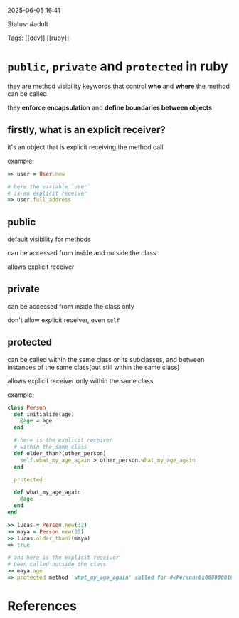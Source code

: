 2025-06-05 16:41

Status: #adult

Tags: [[dev]] [[ruby]]

# `public`, `private` and `protected` in ruby

they are method visibility keywords that control **who** and **where** the method can be called

they **enforce encapsulation** and **define boundaries between objects**




## firstly, what is an explicit receiver?

it's an object that is explicit receiving the method call

example:
```ruby
=> user = User.new

# here the variable `user`
# is an explicit receiver
=> user.full_address
```




## public

default visibility for methods

can be accessed from inside and outside the class

allows explicit receiver



## private

can be accessed from inside the class only

don't allow explicit receiver, even `self`



## protected

can be called within the same class or its subclasses, and between instances of the same class(but still within the same class)

allows explicit receiver only within the same class

example:
```ruby
class Person
  def initialize(age)
    @age = age
  end

  # here is the explicit receiver
  # within the same class
  def older_than?(other_person)
    self.what_my_age_again > other_person.what_my_age_again 
  end

  protected

  def what_my_age_again
    @age
  end
end

>> lucas = Person.new(32)
>> maya = Person.new(35)
>> lucas.older_than?(maya)
=> true

# and here is the explicit receiver
# been called outside the class
>> maya.age
=> protected method `what_my_age_again' called for #<Person:0x000000010500cd68 @age=35> (NoMethodError)

```




# References

